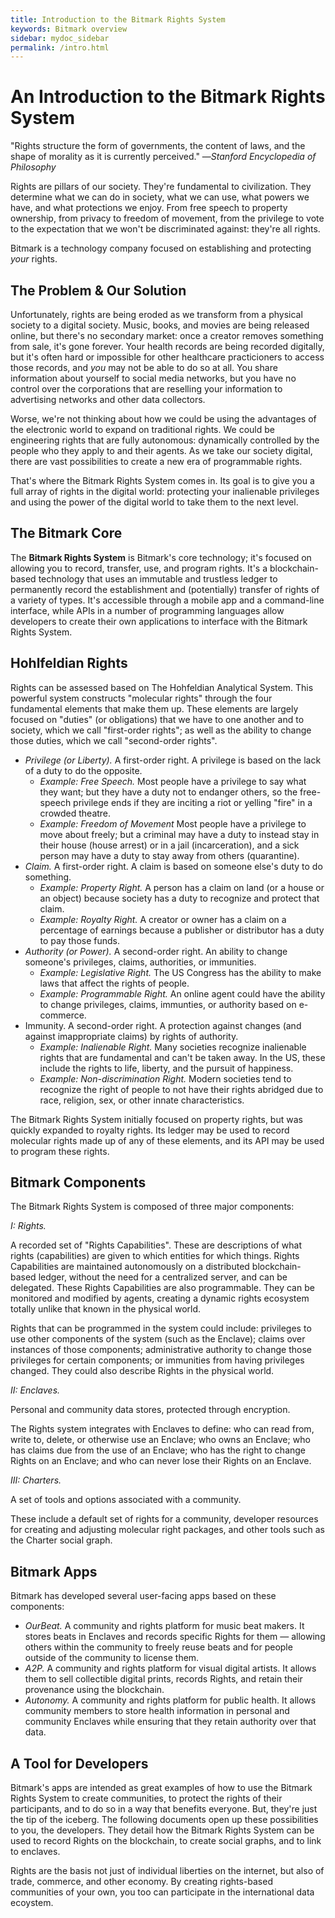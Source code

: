 ```yaml
---
title: Introduction to the Bitmark Rights System
keywords: Bitmark overview
sidebar: mydoc_sidebar
permalink: /intro.html
---
```


# An Introduction to the Bitmark Rights System

"Rights structure the form of governments, the content of laws, and the shape of morality as it is currently perceived."
—_Stanford Encyclopedia of Philosophy_

Rights are pillars of our society. They're fundamental to civilization. They determine what we can do in society, what we can use, what powers we have, and what protections we enjoy. From free speech to property ownership, from privacy to freedom of movement, from the privilege to vote to the expectation that we won't be discriminated against: they're all rights.

Bitmark is a technology company focused on establishing and protecting _your_ rights.

## The Problem & Our Solution

Unfortunately, rights are being eroded as we transform from a physical society to a digital society. Music, books, and movies are being released online, but there's no secondary market: once a creator removes something from sale, it's gone forever. Your health records are being recorded digitally, but it's often hard or impossible for other healthcare practicioners to access those records, and _you_ may not be able to do so at all. You share information about yourself to social media networks, but you have no control over the corporations that are reselling your information to advertising networks and other data collectors. 

Worse, we're not thinking about how we could be using the advantages of the electronic world to expand on traditional rights. We could be engineering rights that are fully autonomous: dynamically controlled by the people who they apply to and their agents. As we take our society digital, there are vast possibilities to create a new era of programmable rights.

That's where the Bitmark Rights System comes in. Its goal is to give you a full array of rights in the digital world: protecting your inalienable privileges and using the power of the digital world to take them to the next level.

## The Bitmark Core

The **Bitmark Rights System** is Bitmark's core technology; it's focused on allowing you to record, transfer, use, and program rights. It's a blockchain-based technology that uses an immutable and trustless ledger to permanently record the establishment and (potentially) transfer of rights of a variety of types. It's accessible through a mobile app and a command-line interface, while APIs in a number of programming languages allow developers to create their own applications to interface with the Bitmark Rights System.

## Hohlfeldian Rights

Rights can be assessed based on The Hohfeldian Analytical System. This powerful system constructs "molecular rights" through the four fundamental elements that make them up. These elements are largely focused on "duties" (or obligations) that we have to one another and to society, which we call "first-order rights"; as well as the ability to change those duties, which we call "second-order rights".

   * *Privilege (or Liberty).* A first-order right. A privilege is based on the lack of a duty to do the opposite. 
      * _Example: Free Speech._ Most people have a privilege to say what they want; but they have a duty not to endanger others, so the free-speech privilege ends if they are inciting a riot or yelling "fire" in a crowded theatre.
      * _Example: Freedom of Movement_ Most people have a privilege to move about freely; but a criminal may have a duty to instead stay in their house (house arrest) or in a jail (incarceration), and a sick person may have a duty to stay away from others (quarantine).
   * *Claim.* A first-order right. A claim is based on someone else's duty to do something.
      * _Example: Property Right._ A person has a claim on land (or a house or an object) because society has a duty to recognize and protect that claim.
      * _Example: Royalty Right._ A creator or owner has a claim on a percentage of earnings because a publisher or distributor has a duty to pay those funds.
   * *Authority (or Power).* A second-order right. An ability to change someone's privileges, claims, authorities, or immunities.
      * _Example: Legislative Right._ The US Congress has the ability to make laws that affect the rights of people.
      * _Example: Programmable Right._ An online agent could have the ability to change privileges, claims, immunties, or authority based on e-commerce.
   * Immunity. A second-order right. A protection against changes (and against imappropriate claims) by rights of authority.
      * _Example: Inalienable Right._ Many societies recognize inalienable rights that are fundamental and can't be taken away. In the US, these include the rights to life, liberty, and the pursuit of happiness.
      * _Example: Non-discrimination Right._ Modern societies tend to recognize the right of people to not have their rights abridged due to race, religion, sex, or other innate characteristics.
      
The Bitmark Rights System initially focused on property rights, but was quickly expanded to royalty rights. Its ledger may be used to record molecular rights made up of any of these elements, and its API may be used to program these rights.

## Bitmark Components

The Bitmark Rights System is composed of three major components:

*I: Rights.*

A recorded set of "Rights Capabilities". These are descriptions of what rights (capabilities) are given to which entities for which things. Rights Capabilities are maintained autonomously on a distributed blockchain-based ledger, without the need for a centralized server, and can be delegated. These Rights Capabilities are also programmable. They can be monitored and modified by agents, creating a dynamic rights ecosystem totally unlike that known in the physical world.

Rights that can be programmed in the system could include: privileges to use other components of the system (such as the Enclave); claims over instances of those components; administrative authority to change those privileges for certain components; or immunities from having privileges changed. They could also describe Rights in the physical world.

*II: Enclaves.* 

Personal and community data stores, protected through encryption. 

The Rights system integrates with Enclaves to define: who can read from, write to, delete, or otherwise use an Enclave; who owns an Enclave; who has claims due from the use of an Enclave; who has the right to change Rights on an Enclave; and who can never lose their Rights on an Enclave.

*III: Charters.*

A set of tools and options associated with a community.

These include a default set of rights for a community, developer resources for creating and adjusting molecular right packages, and other tools such as the Charter social graph.

## Bitmark Apps

Bitmark has developed several user-facing apps based on these components:

   * *OurBeat.* A community and rights platform for music beat makers. It stores beats in Enclaves and records specific Rights for them — allowing others within the community to freely reuse beats and for people outside of the community to license them.
   * *A2P.* A community and rights platform for visual digital artists. It allows them to sell collectible digital prints, records Rights, and retain their provenance using the blockchain.
   * *Autonomy.* A community and rights platform for public health. It allows community members to store health information in personal and community Enclaves while ensuring that they retain authority over that data.

## A Tool for Developers

Bitmark's apps are intended as great examples of how to use the Bitmark Rights System to create communities, to protect the rights of their participants, and to do so in a way that benefits everyone. But, they're just the tip of the iceberg. The following documents open up these possibilities to you, the developers. They detail how the Bitmark Rights System can be used to record Rights on the blockchain, to create social graphs, and to link to enclaves.

Rights are the basis not just of individual liberties on the internet, but also of trade, commerce, and other economy. By creating rights-based communities of your own, you too can participate in the international data ecoystem.
